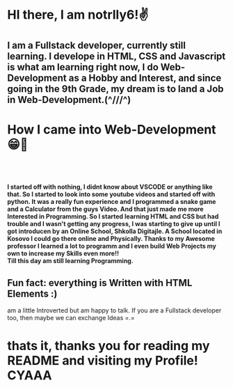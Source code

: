 <h1>HI there, I am notrlly6!✌️</h1>
<h2>I am a Fullstack developer, currently still learning. I develope in HTML, CSS and Javascript is what am learning right now, I do Web-Development as a Hobby and Interest, and since going in the 9th Grade, my dream is to land a Job in Web-Development.(^///^)</h2>

<h1>How I came into Web-Development😁🙌</h1>
<br><br>

<h4>I started off with nothing, I didnt know about VSCODE or anything like that. So I started to look into some youtube videos and started off with python. It was a really fun experience and I programmed a snake game and a Calculator from the guys Video. And that just made me more Interested in Programming. So I started learning HTML and CSS but had trouble and I wasn't getting any progress, I was starting to give up until I got introducen by an Online School, Shkolla Digitajle. A School located in Kosovo I could go there online and Physically. Thanks to my Awesome professor I learned a lot to programm and I even build Web Projects my own to increase my Skills even more!!<br> Till this day am still learning Programming. </h4>
<h2>Fun fact: everything is Written with HTML Elements :) </h2>


<p>am a little Introverted but am happy to talk. If you are a Fullstack developer too, then maybe we can exchange Ideas =.=</p>



<h1>thats it, thanks you for reading my README and visiting my Profile!
CYAAA</h1


